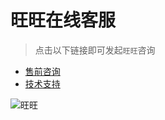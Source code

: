 # 旺旺在线客服

> 点击以下链接即可发起`旺旺`咨询

- [售前咨询](http://www.taobao.com/webww/ww.php?ver=3&touid=阿里大鱼%3A售前服务&siteid=cntaobao&status=1&charset=utf-8)
- [技术支持](https://amos.alicdn.com/getcid.aw?spm=a1z10.1-b.0.0.HztBs4&v=3&uid=阿里大鱼&site=cntaobao&groupid=159684695&s=1&charset=UTF-8)

![旺旺](http://img.alicdn.com/tps/i3/TB1dGBXIVXXXXbQXpXXXBAdVXXX-415-460.jpg)